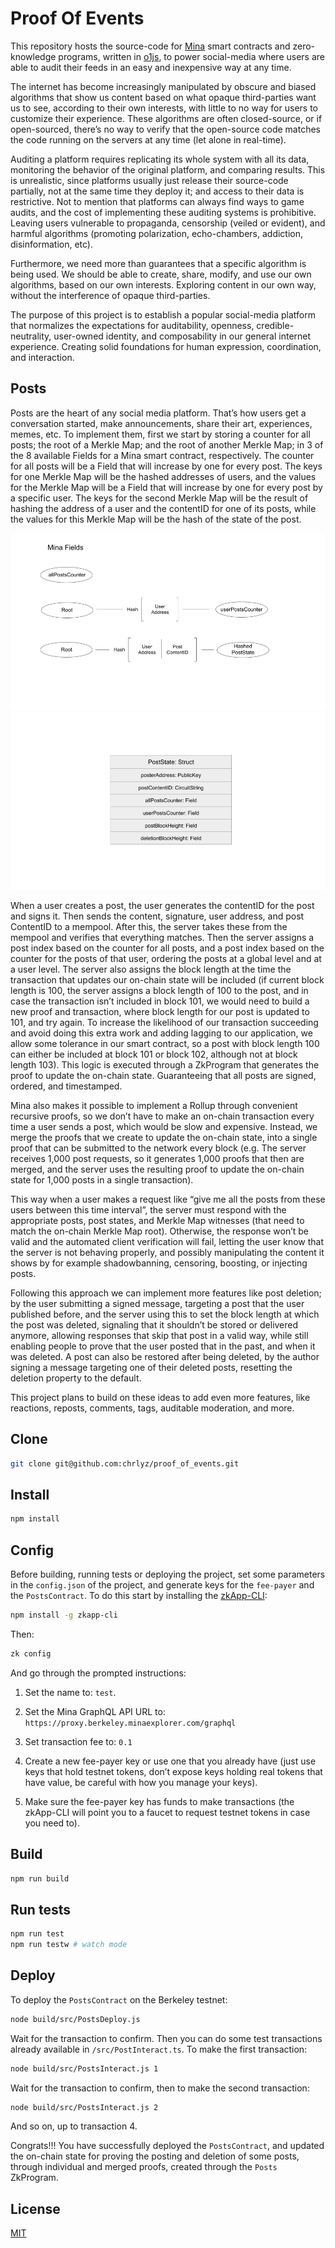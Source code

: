 # Proof Of Events

This repository hosts the source-code for [Mina](https://github.com/MinaProtocol/mina) smart contracts and zero-knowledge programs, written in [o1js](https://github.com/o1-labs/o1js), to power social-media where users are able to audit their feeds in an easy and inexpensive way at any time.

The internet has become increasingly manipulated by obscure and biased algorithms that show us content based on what opaque third-parties want us to see, according to their own interests, with little to no way for users to customize their experience. These algorithms are often closed-source, or if open-sourced, there’s no way to verify that the open-source code matches the code running on the servers at any time (let alone in real-time).

Auditing a platform requires replicating its whole system with all its data, monitoring the behavior of the original platform, and comparing results. This is unrealistic, since platforms usually just release their source-code partially, not at the same time they deploy it; and access to their data is restrictive. Not to mention that platforms can always find ways to game audits, and the cost of implementing these auditing systems is prohibitive. Leaving users vulnerable to propaganda, censorship (veiled or evident), and harmful algorithms (promoting polarization, echo-chambers, addiction, disinformation, etc).

Furthermore, we need more than guarantees that a specific algorithm is being used. We should be able to create, share, modify, and use our own algorithms, based on our own interests. Exploring content in our own way, without the interference of opaque third-parties.

The purpose of this project is to establish a popular social-media platform that normalizes the expectations for auditability, openness, credible-neutrality, user-owned identity, and composability in our general internet experience. Creating solid foundations for human expression, coordination, and interaction.

## Posts

Posts are the heart of any social media platform. That’s how users get a conversation started, make announcements, share their art, experiences, memes, etc. To implement them, first we start by storing a counter for all posts; the root of a Merkle Map; and the root of another Merkle Map; in 3 of the 8 available Fields for a Mina smart contract, respectively. The counter for all posts will be a Field that will increase by one for every post. The keys for one Merkle Map will be the hashed addresses of users, and the values for the Merkle Map will be a Field that will increase by one for every post by a specific user. The keys for the second Merkle Map will be the result of hashing the address of a user and the contentID for one of its posts, while the values for this Merkle Map will be the hash of the state of the post.

<img src="https://github.com/chrlyz/proof_of_events/blob/main/img/posts_diagram1.png?raw=true&sanitize=true">
<img src="https://github.com/chrlyz/proof_of_events/blob/main/img/posts_diagram2.png?raw=true&sanitize=true">

When a user creates a post, the user generates the contentID for the post and signs it. Then sends the content, signature, user address, and post ContentID to a mempool. After this, the server takes these from the mempool and verifies that everything matches. Then the server assigns a post index based on the counter for all posts, and a post index based on the counter for the posts of that user, ordering the posts at a global level and at a user level. The server also assigns the block length at the time the transaction that updates our on-chain state will be included (if current block length is 100, the server assigns a block length of 100 to the post, and in case the transaction isn’t included in block 101, we would need to build a new proof and transaction, where block length for our post is updated to 101, and try again. To increase the likelihood of our transaction succeeding and avoid doing this extra work and adding lagging to our application, we allow some tolerance in our smart contract, so a post with block length 100 can either be included at block 101 or block 102, although not at block length 103). This logic is executed through a ZkProgram that generates the proof to update the on-chain state. Guaranteeing that all posts are signed, ordered, and timestamped.

Mina also makes it possible to implement a Rollup through convenient recursive proofs, so we don’t have to make an on-chain transaction every time a user sends a post, which would be slow and expensive. Instead, we merge the proofs that we create to update the on-chain state, into a single proof that can be submitted to the network every block (e.g. The server receives 1,000 post requests, so it generates 1,000 proofs that then are merged, and the server uses the resulting proof to update the on-chain state for 1,000 posts in a single transaction).

This way when a user makes a request like “give me all the posts from these users between this time interval”, the server must respond with the appropriate posts, post states, and Merkle Map witnesses (that need to match the on-chain Merkle Map root). Otherwise, the response won’t be valid and the automated client verification will fail, letting the user know that the server is not behaving properly, and possibly manipulating the content it shows by for example shadowbanning, censoring, boosting, or injecting posts.

Following this approach we can implement more features like post deletion; by the user submitting a signed message, targeting a post that the user published before, and the server using this to set the block length at which the post was deleted, signaling that it shouldn’t be stored or delivered anymore, allowing responses that skip that post in a valid way, while still enabling people to prove that the user posted that in the past, and when it was deleted. A post can also be restored after being deleted, by the author signing a message targeting one of their deleted posts, resetting the deletion property to the default.

This project plans to build on these ideas to add even more features, like reactions, reposts, comments, tags, auditable moderation, and more.



## Clone

```sh
git clone git@github.com:chrlyz/proof_of_events.git
```

## Install

```sh
npm install
```

## Config

Before building, running tests or deploying the project, set some parameters in the `config.json` of the project, and generate keys for the `fee-payer` and the `PostsContract`. To do this start by installing the [zkApp-CLI](https://github.com/o1-labs/zkapp-cli):

```sh
npm install -g zkapp-cli
```

Then:

```sh
zk config
```

And go through the prompted instructions:

1. Set the name to: `test`.

2. Set the Mina GraphQL API URL to: `https://proxy.berkeley.minaexplorer.com/graphql`

3. Set transaction fee to: `0.1`

4. Create a new fee-payer key or use one that you already have (just use keys that hold testnet tokens, don’t expose keys holding real tokens that have value, be careful with how you manage your keys).

5. Make sure the fee-payer key has funds to make transactions (the zkApp-CLI will point you to a faucet to request testnet tokens in case you need to).

## Build

```sh
npm run build
```

## Run tests

```sh
npm run test
npm run testw # watch mode
```

## Deploy

To deploy the `PostsContract` on the Berkeley testnet:

```sh
node build/src/PostsDeploy.js
```

Wait for the transaction to confirm. Then you can do some test transactions already available in `/src/PostInteract.ts`. To make the first transaction:

```sh
node build/src/PostsInteract.js 1
```

Wait for the transaction to confirm, then to make the second transaction:

```sh
node build/src/PostsInteract.js 2
```

And so on, up to transaction 4.

Congrats!!! You have successfully deployed the `PostsContract`, and updated the on-chain state for proving the posting and deletion of some posts, through individual and merged proofs, created through the `Posts` ZkProgram.

## License

[MIT](LICENSE)
